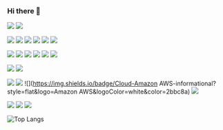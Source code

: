 ### Hi there 👋
![](https://img.shields.io/badge/OS-macOS-informational?style=flat&logo=apple&logoColor=white&color=2bbc8a)
![](https://img.shields.io/badge/OS-Linux-informational?style=flat&logo=Linux&logoColor=white&color=2bbc8a)

![](https://img.shields.io/badge/Code-JavaScript-informational?style=flat&logo=JavaScript&logoColor=white&color=2bbc8a)
![](https://img.shields.io/badge/Code-TypeScript-informational?style=flat&logo=TypeScript&logoColor=white&color=2bbc8a)
![](https://img.shields.io/badge/Code-Python-informational?style=flat&logo=python&logoColor=white&color=2bbc8a)
![](https://img.shields.io/badge/Code-Golang-informational?style=flat&logo=go&logoColor=white&color=2bbc8a)
![](https://img.shields.io/badge/Code-HTML-informational?style=flat&logo=HTML5&logoColor=white&color=2bbc8a)
![](https://img.shields.io/badge/Code-CSS-informational?style=flat&logo=CSS3&logoColor=white&color=2bbc8a)

![](https://img.shields.io/badge/Code-Express-informational?style=flat&logo=Express&logoColor=white&color=2bbc8a)
![](https://img.shields.io/badge/Code-Nest.js-informational?style=flat&logo=NestJS&logoColor=white&color=2bbc8a)
![](https://img.shields.io/badge/Code-React.js-informational?style=flat&logo=React&logoColor=white&color=2bbc8a)
![](https://img.shields.io/badge/Code-JWT-informational?style=flat&logo=JSONWebTokens&logoColor=white&color=2bbc8a)
![](https://img.shields.io/badge/Code-Jest-informational?style=flat&logo=Jest&logoColor=white&color=2bbc8a)
![](https://img.shields.io/badge/Code-Socket.io-informational?style=flat&logo=Socket.io&logoColor=white&color=2bbc8a)

![](https://img.shields.io/badge/DB-MongoDB-informational?style=flat&logo=MongoDB&logoColor=white&color=2bbc8a)
![](https://img.shields.io/badge/DB-MySQL-informational?style=flat&logo=MySQL&logoColor=white&color=2bbc8a)


![](https://img.shields.io/badge/Cloud-Firebase-informational?style=flat&logo=firebase&logoColor=white&color=2bbc8a)
![](https://img.shields.io/badge/Cloud-Google%20Cloud-informational?style=flat&logo=GoogleCloud&logoColor=white&color=2bbc8a)
![](https://img.shields.io/badge/Cloud-Amazon AWS-informational?style=flat&logo=Amazon AWS&logoColor=white&color=2bbc8a)
![](https://img.shields.io/badge/Cloud-DigitalOcean-informational?style=flat&logo=DigitalOcean&logoColor=white&color=2bbc8a)

![](https://img.shields.io/badge/Tools-Docker-informational?style=flat&logo=docker&logoColor=white&color=2bbc8a)
![](https://img.shields.io/badge/Tools-Git-informational?style=flat&logo=GitHub&logoColor=white&color=2bbc8a)
![](https://img.shields.io/badge/Tools-RabbitMQ-informational?style=flat&logo=RabbitMQ&logoColor=white&color=2bbc8a)


![Top Langs](https://github-readme-stats.vercel.app/api/top-langs/?username=ulisestob&layout=compact)
